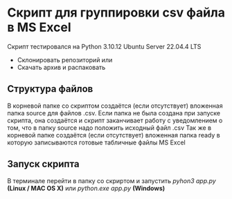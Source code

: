 # Скрипт для группировки csv файла в MS Excel

Скрипт тестировался на Python 3.10.12 Ubuntu Server 22.04.4 LTS

- Склонировать репозиторий или
- Скачать архив и распаковать

## Структура файлов

В корневой папке со скриптом создаётся (если отсутствует) вложенная папка source для файлов .csv. Если папка не была создана при запуске скрипта, она создаётся и скрипт заканчивает работу с уведомлением о том, что в папку source надо положить исходный файл .csv
Так же в корневой папке создаётся (если отсутствует) вложенная папка ready в которую записываются готовые табличные файлы MS Excel

## Запуск скрипта

В терминале перейти в папку со скриртом и запустить _pyhon3 app.py_ **(Linux / MAC OS X)** или _python.exe app.py_ **(Windows)**
